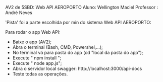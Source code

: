 AV2 de 5SBD: Web API AEROPORTO
Aluno: Wellington Maciel
Professor : André Neves

'Pista' foi a parte escolhida por min do sistema Web API AEROPORTO:

Para rodar o app Web API:

- Baixe o app (AV2);
- Abra o terminal (Bash, CMD, Powershel,...);
- No terminal vá para pasta do app (cd "local da pasta do app");
- Execute " npm install ";
- Execute " node app.js";
- Abra o servidor local swagger: http://localhost:3000/api-docs
- Teste todas as operações.